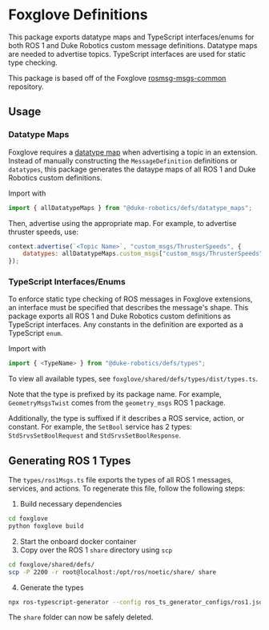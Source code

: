 # Foxglove Definitions
This package exports datatype maps and TypeScript interfaces/enums for both ROS 1 and Duke Robotics custom message definitions.
Datatype maps are needed to advertise topics. TypeScript interfaces are used for static type checking.

This package is based off of the Foxglove [rosmsg-msgs-common](https://github.com/foxglove/rosmsg-msgs-common) repository.

## Usage
### Datatype Maps
Foxglove requires a [datatype map](https://docs.foxglove.dev/docs/visualization/extensions/api/panel-api#native-ros-1) 
when advertising a topic in an extension. Instead of manually constructing the `MessageDefinition` definitions or `datatypes`,
this package generates the dataype maps of all ROS 1 and Duke Robotics custom definitions.

Import with
```js
import { allDatatypeMaps } from "@duke-robotics/defs/datatype_maps";
```
Then, advertise using the appropriate map. For example, to advertise thruster speeds, use:
```js
context.advertise(`<Topic Name>`, "custom_msgs/ThrusterSpeeds", {
    datatypes: allDatatypeMaps.custom_msgs["custom_msgs/ThrusterSpeeds"],
});
```

### TypeScript Interfaces/Enums
To enforce static type checking of ROS messages in Foxglove extensions, an interface must be specified
that describes the message's shape. This package exports all ROS 1 and Duke Robotics custom definitions
as TypeScript interfaces. Any constants in the definition are exported as a TypeScript `enum`.

Import with
```js
import { <TypeName> } from "@duke-robotics/defs/types";
```

To view all available types, see `foxglove/shared/defs/types/dist/types.ts`.

Note that the type is prefixed by its package name. For example, `GeometryMsgsTwist` comes from the `geometry_msgs` ROS 1 package.

Additionally, the type is suffixed if it describes a ROS service, action, or constant. For example, the `SetBool` service
has 2 types: `StdSrvsSetBoolRequest` and `StdSrvsSetBoolResponse`.

## Generating ROS 1 Types
The `types/ros1Msgs.ts` file exports the types of all ROS 1 messages, services, and actions. To regenerate this file, follow the following steps:

1. Build necessary dependencies
```bash
cd foxglove
python foxglove build
```
2. Start the onboard docker container
3. Copy over the ROS 1 `share` directory using `scp`
```bash
cd foxglove/shared/defs/
scp -P 2200 -r root@localhost:/opt/ros/noetic/share/ share
```
4. Generate the types
```bash
npx ros-typescript-generator --config ros_ts_generator_configs/ros1.json
```
The `share` folder can now be safely deleted.